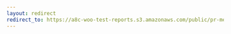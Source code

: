```yaml
---
layout: redirect
redirect_to: https://a8c-woo-test-reports.s3.amazonaws.com/public/pr-merge/39498/api/index.html
---
```

